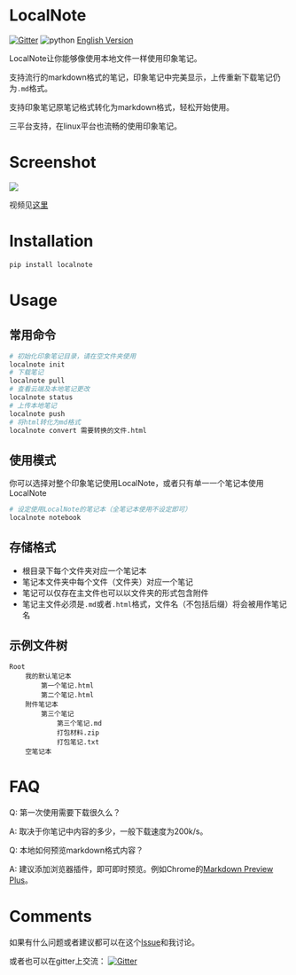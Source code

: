# LocalNote

[![Gitter](https://badges.gitter.im/littlecodersh/LocalNote.svg)](https://gitter.im/littlecodersh/LocalNote?utm_source=badge&utm_medium=badge&utm_campaign=pr-badge) ![python](https://img.shields.io/badge/python-2.7-ff69b4.svg) [English Version](https://github.com/littlecodersh/LocalNote/blob/master/README_EN.md)

LocalNote让你能够像使用本地文件一样使用印象笔记。

支持流行的markdown格式的笔记，印象笔记中完美显示，上传重新下载笔记仍为`.md`格式。

支持印象笔记原笔记格式转化为markdown格式，轻松开始使用。

三平台支持，在linux平台也流畅的使用印象笔记。

# Screenshot

![](http://7xrip4.com1.z0.glb.clouddn.com/LocalNote/localnote.gif)

视频见[这里](http://v.youku.com/v_show/id_XMTU3Nzc5NzU1Ng==)

# Installation

```bash
pip install localnote
```

# Usage

## 常用命令

```bash
# 初始化印象笔记目录，请在空文件夹使用
localnote init
# 下载笔记
localnote pull
# 查看云端及本地笔记更改
localnote status
# 上传本地笔记
localnote push
# 将html转化为md格式
localnote convert 需要转换的文件.html
```

## 使用模式

你可以选择对整个印象笔记使用LocalNote，或者只有单一一个笔记本使用LocalNote

```bash
# 设定使用LocalNote的笔记本（全笔记本使用不设定即可）
localnote notebook
```

## 存储格式
* 根目录下每个文件夹对应一个笔记本
* 笔记本文件夹中每个文件（文件夹）对应一个笔记
* 笔记可以仅存在主文件也可以以文件夹的形式包含附件
* 笔记主文件必须是`.md`或者`.html`格式，文件名（不包括后缀）将会被用作笔记名

## 示例文件树

```
Root
    我的默认笔记本
        第一个笔记.html
        第二个笔记.html
    附件笔记本
        第三个笔记
            第三个笔记.md
            打包材料.zip
            打包笔记.txt
    空笔记本
```

# FAQ

Q: 第一次使用需要下载很久么？

A: 取决于你笔记中内容的多少，一般下载速度为200k/s。

Q: 本地如何预览markdown格式内容？

A: 建议添加浏览器插件，即可即时预览。例如Chrome的[Markdown Preview Plus](https://chrome.google.com/webstore/detail/markdown-preview-plus/febilkbfcbhebfnokafefeacimjdckgl)。

# Comments

如果有什么问题或者建议都可以在这个[Issue](https://github.com/littlecodersh/LocalNote/issues/1)和我讨论。

或者也可以在gitter上交流： [![Gitter](https://badges.gitter.im/littlecodersh/LocalNote.svg)](https://gitter.im/littlecodersh/LocalNote?utm_source=badge&utm_medium=badge&utm_campaign=pr-badge)
